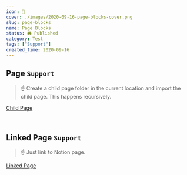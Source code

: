 ```yaml
---
icon: 📄
cover: ./images/2020-09-16-page-blocks-cover.png
slug: page-blocks
name: Page Blocks
status: 🖨 Published
category: Test
tags: ["Support"]
created_time: 2020-09-16
---
```


## Page `Support`

> ☝ Create a child page folder in the current location and import the child page. This happens recursively.

[Child Page](child-page/index.md)

<br />

## Linked Page `Support`

> ☝ Just link to Notion page.

[Linked Page](https://www.notion.so/64c69eaf268a4076bf48d8ee5f2ca8c8)
